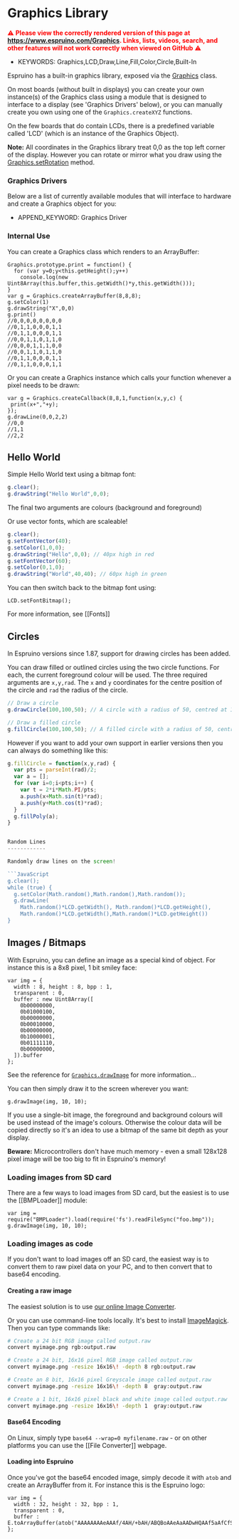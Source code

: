 <!--- Copyright (c) 2015 Gordon Williams, Pur3 Ltd. See the file LICENSE for copying permission. -->
Graphics Library
================

<span style="color:red">:warning: **Please view the correctly rendered version of this page at https://www.espruino.com/Graphics. Links, lists, videos, search, and other features will not work correctly when viewed on GitHub** :warning:</span>

* KEYWORDS: Graphics,LCD,Draw,Line,Fill,Color,Circle,Built-In

Espruino has a built-in graphics library, exposed via the [Graphics](/Reference#Graphics) class.

On most boards (without built in displays) you can create your own instance(s) of the Graphics class using a module that is designed to interface to a display (see 'Graphics Drivers' below), or you can manually create you own using one of the `Graphics.createXYZ` functions.

On the few boards that do contain LCDs, there is a predefined variable called 'LCD' (which is an instance of the Graphics Object).

**Note:** All coordinates in the Graphics library treat 0,0 as the top left corner of the display. However you can rotate or mirror what you draw using the [Graphics.setRotation](/Reference#l_Graphics_setRotation) method.

### Graphics Drivers

Below are a list of currently available modules that will interface to hardware and create a Graphics object for you:

* APPEND_KEYWORD: Graphics Driver

### Internal Use

You can create a Graphics class which renders to an ArrayBuffer:

```
Graphics.prototype.print = function() {
  for (var y=0;y<this.getHeight();y++)
    console.log(new Uint8Array(this.buffer,this.getWidth()*y,this.getWidth()));
}
var g = Graphics.createArrayBuffer(8,8,8);
g.setColor(1)
g.drawString("X",0,0)
g.print()
//0,0,0,0,0,0,0,0
//0,1,1,0,0,0,1,1
//0,1,1,0,0,0,1,1
//0,0,1,1,0,1,1,0
//0,0,0,1,1,1,0,0
//0,0,1,1,0,1,1,0
//0,1,1,0,0,0,1,1
//0,1,1,0,0,0,1,1
```

Or you can create a Graphics instance which calls your function whenever a pixel needs to be drawn:

```
var g = Graphics.createCallback(8,8,1,function(x,y,c) {
 print(x+","+y);
});
g.drawLine(0,0,2,2)
//0,0
//1,1
//2,2
```

Hello World
-----------

Simple Hello World text using a bitmap font:

```JavaScript
g.clear();
g.drawString("Hello World",0,0);
```

The final two arguments are colours (background and foreground)

Or use vector fonts, which are scaleable!

```JavaScript
g.clear();
g.setFontVector(40);
g.setColor(1,0,0);
g.drawString("Hello",0,0); // 40px high in red
g.setFontVector(60);
g.setColor(0,1,0);
g.drawString("World",40,40); // 60px high in green
```

You can then switch back to the bitmap font using:

```
LCD.setFontBitmap();
```

For more information, see [[Fonts]]

Circles
-------

In Espruino versions since 1.87, support for drawing circles has been added.

You can draw filled or outlined circles using the two circle functions. For each, the current foreground colour will be used.
The three required arguments are `x,y,rad`. The `x` and `y` coordinates for the centre position of the circle and `rad` the radius of the circle.

```JavaScript
// Draw a circle
g.drawCircle(100,100,50); // A circle with a radius of 50, centred at 100x100 

// Draw a filled circle
g.fillCircle(100,100,50); // A filled circle with a radius of 50, centred at 100x100 
```

However if you want to add your own support in earlier versions then you
can always do something like this:

```JavaScript
g.fillCircle = function(x,y,rad) {
  var pts = parseInt(rad)/2;
  var a = [];
  for (var i=0;i<pts;i++) {
    var t = 2*i*Math.PI/pts;
    a.push(x+Math.sin(t)*rad);
    a.push(y+Math.cos(t)*rad);
  }
  g.fillPoly(a);
}


Random Lines
------------

Randomly draw lines on the screen!

```JavaScript
g.clear();
while (true) {
  g.setColor(Math.random(),Math.random(),Math.random());
  g.drawLine(
    Math.random()*LCD.getWidth(), Math.random()*LCD.getHeight(),
    Math.random()*LCD.getWidth(),Math.random()*LCD.getHeight())
}
```


Images / Bitmaps
----------------

With Espruino, you can define an image as a special kind of object. For instance this is a 8x8 pixel, 1 bit smiley face:

```
var img = {
  width : 8, height : 8, bpp : 1,
  transparent : 0,
  buffer : new Uint8Array([
    0b00000000,
    0b01000100,
    0b00000000,
    0b00010000,
    0b00000000,
    0b10000001,
    0b01111110,
    0b00000000,
  ]).buffer
};
```

See the reference for [`Graphics.drawImage`](/Reference#l_Graphics_drawImage) for more information...

You can then simply draw it to the screen wherever you want:

```
g.drawImage(img, 10, 10);
```

If you use a single-bit image, the foreground and background colours will be used instead of the image's colours. Otherwise the colour data will be copied directly so it's an idea to use a bitmap of the same bit depth as your display.

**Beware:** Microcontrollers don't have much memory - even a small 128x128 pixel image will be too big to fit in Espruino's memory!

### Loading images from SD card

There are a few ways to load images from SD card, but the easiest is to use the [[BMPLoader]] module:

```
var img = require("BMPLoader").load(require('fs').readFileSync("foo.bmp"));
g.drawImage(img, 10, 10);
```

### Loading images as code

If you don't want to load images off an SD card, the easiest way is to convert them to raw pixel data on your PC, and to then convert that to base64 encoding.

#### Creating a raw image

The easiest solution is to use [our online Image Converter](/Image+Converter).

Or you can use command-line tools locally. It's best to install [ImageMagick](http://www.imagemagick.org/). Then you can type commands like:

```Bash
# Create a 24 bit RGB image called output.raw
convert myimage.png rgb:output.raw

# Create a 24 bit, 16x16 pixel RGB image called output.raw
convert myimage.png -resize 16x16\! -depth 8 rgb:output.raw

# Create an 8 bit, 16x16 pixel Greyscale image called output.raw
convert myimage.png -resize 16x16\! -depth 8  gray:output.raw

# Create a 1 bit, 16x16 pixel black and white image called output.raw
convert myimage.png -resize 16x16\! -depth 1  gray:output.raw
```

#### Base64 Encoding

On Linux, simply type `base64 --wrap=0 myfilename.raw` - or on other platforms you can use the [[File Converter]] webpage.

#### Loading into Espruino

Once you've got the base64 encoded image, simply decode it with `atob` and create an ArrayBuffer from it. For instance this is the Espruino logo:

```
var img = {
  width : 32, height : 32, bpp : 1,
  transparent : 0,
  buffer : E.toArrayBuffer(atob("AAAAAAAAeAAAf/4AH/+bAH/ABQBoAAeAaAADwHQAAf5aAfCfS/8/sUXP//1G//AdQ/wAHUAAAB1AAAAdQAAAHWAAABNgAAAeYAAAEOAAABDgAAAQ8AAAGPgAABz4AAAcfAAAnD4AP/A+B//AHz//wA///4AAP+AAABgAAAAAAAA="))
};
```
